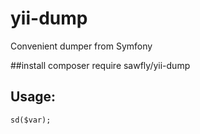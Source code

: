 # yii-dump
Convenient dumper from Symfony

##install
composer require sawfly/yii-dump

## Usage:
``
sd($var);
``
